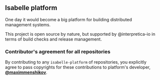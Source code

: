 ## Isabelle platform

One day it would become a big platform for building distributed management systems.

This project is open source by nature, but supported by @interpretica-io in terms of build checks and release management.

### Contributor's agreement for all repositories

By contributing to any `isabelle-platform` of repositories, you explicitly agree to pass copyrights for these contributions to platform's developer, **[@maximmenshikov](https://github.com/maximmenshikov)**.
